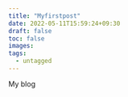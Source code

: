 ```yaml
---
title: "Myfirstpost"
date: 2022-05-11T15:59:24+09:30
draft: false
toc: false
images:
tags:
  - untagged
---
```


My blog
